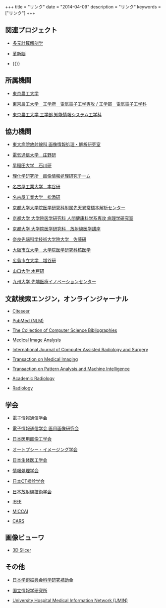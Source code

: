 +++
title = "リンク"
date = "2014-04-09"
description = "リンク"
keywords = ["リンク"]
+++

## 関連プロジェクト

- [多元計算解剖学](http://wiki.tagen-compana.org/mediawiki/index.php/Main_Page)

- [革新脳](http://brainminds.jp/)

- {{<links src="/pdf/kyodo_kenkyu_190807.pdf" title="共同研究に関するお知らせ（2019年8月7日更新）">}}

<!-- - [共同研究に関するお知らせ（2019年8月7日更新）](/pdf/kyodo_kenkyu_190807.pdf) -->

## 所属機関

- [東京農工大学](http://www.tuat.ac.jp/)

- [東京農工大学　工学府　電気電子工学専攻 / 工学部　電気電子工学科](https://www.ee.tuat.ac.jp/)

- [東京農工大学 工学部 知能情報システム工学科](http://www.eecs.tuat.ac.jp/)


## 協力機関

- [東大病院放射線科 画像情報処理・解析研究室](http://www.ut-radiology.umin.jp/ical/)

- [電気通信大学　庄野研](http://daemon.inf.uec.ac.jp/ja/)

- [早稲田大学　石川研](http://hi.cs.waseda.ac.jp/index.php/ja/)

- [理化学研究所　画像情報処理研究チーム](http://www2.riken.jp/brict/index.html)

- [名古屋工業大学　本谷研](https://vision.web.nitech.ac.jp/)

- [名古屋工業大学　松添研](http://matsuzoe.web.nitech.ac.jp/)

- [京都大学大学院医学研究科附属先天異常標本解析センター](http://www.cac.med.kyoto-u.ac.jp/)

- [京都大学 大学院医学研究科 人間健康科学系専攻 病理学研究室](http://www.hs-kyoto.net/)

- [京都大学 大学院医学研究科　放射線医学講座](https://www.kuhp.kyoto-u.ac.jp/~diag_rad/)

- [奈良先端科学技術大学院大学　佐藤研](http://icb-lab.naist.jp/index.html)

- [大阪市立大学　大学院医学研究科核医学](http://www.med.osaka-cu.ac.jp/nucmed/#SlideFrame_1)

- [広島市立大学　増谷研](http://www.medimg.info.hiroshima-cu.ac.jp/)

- [山口大学 木戸研](http://www.mila.csse.yamaguchi-u.ac.jp/)

- [九州大学 先端医療イノベーションセンター](http://camiku.kyushu-u.ac.jp/)

## 文献検索エンジン，オンラインジャーナル

- [Citeseer](https://citeseerx.ist.psu.edu/index;jsessionid=9C768C44EDD243599490D70F5396EB73)

- [PubMed (NLM)](https://www.ncbi.nlm.nih.gov/pubmed)

- [The Collection of Computer Science Bibliographies](https://liinwww.ira.uka.de/bibliography/index.html#search)

- [Medical Image Analysis](https://www.journals.elsevier.com/medical-image-analysis/)

- [International Journal of Computer Assisted Radiology and Surgery](https://www.springer.com/medicine/radiology/journal/11548)

- [Transaction on Medical Imaging](https://ieee-tmi.org/)

- [Transaction on Pattern Analysis and Machine Intelligence](https://www.computer.org/csdl/journal/tp)

- [Academic Radiology](https://www.academicradiology.org/)

- [Radiology](https://pubs.rsna.org/journal/radiology)

## 学会

- [電子情報通信学会](https://www.ieice.org/jpn/index.html)

- [電子情報通信学会 医用画像研究会](https://www.ieice.org/ken/program/index.php?tgid=MI&layout=&lang=)

- [日本医用画像工学会](http://www.jamit.jp/)

- [オートプシー・イメージング学会](https://plaza.umin.ac.jp/~ai-ai/)

- [日本生体医工学会](http://jsmbe.org/)

- [情報処理学会](http://www.ipsj.or.jp/)

- [日本CT検診学会](https://www.jscts.org/)

- [日本放射線技術学会](https://www.jsrt.or.jp/data/)

- [IEEE](https://www.ieee.org/)

- [MICCAI](http://www.miccai.org/)

- [CARS](https://www.cars-int.org/)

## 画像ビューワ

- [3D Slicer](https://www.slicer.org/)

## その他

- [日本学術振興会科学研究補助金](https://www.jsps.go.jp/j-grantsinaid/index.html)

- [国立情報学研究所](https://www.nii.ac.jp/)

- [University Hospital Medical Information Network (UMIN)](https://www.umin.ac.jp/)
